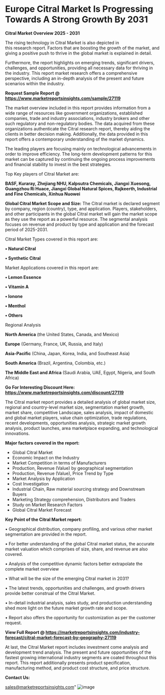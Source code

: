  # Europe Citral Market Is Progressing Towards A Strong Growth By 2031

<Strong> Citral Market Overview 2025 - 2031</strong>

The rising technology in Citral Market is also depicted in this research report. Factors that are boosting the growth of the market, and giving a positive push to thrive in the global market is explained in detail.

Furthermore, the report highlights on emerging trends, significant drivers, challenges, and opportunities, providing all necessary data for thriving in the industry. This report market research offers a comprehensive perspective, including an in-depth analysis of the present and future scenarios within the industry.

<strong>Request Sample Report @ <a href=https://www.marketreportsinsights.com/sample/27119>https://www.marketreportsinsights.com/sample/27119</a></strong>

The market overview included in this report provides information from a wide range of resources like government organizations, established companies, trade and industry associations, industry brokers and other such regulatory and non-regulatory bodies. The data acquired from these organizations authenticate the Citral research report, thereby aiding the clients in better decision making. Additionally, the data provided in this report offers a contemporary understanding of the market dynamics.

The leading players are focusing mainly on technological advancements in order to improve efficiency. The long-term development patterns for this market can be captured by continuing the ongoing process improvements and financial stability to invest in the best strategies.

Top Key players of Citral Market are:

<strong>BASF, Kuraray, Zhejiang NHU, Kalpsutra Chemicals, Jiangxi Xuesong, Guangzhou Ri Huace, Jiangxi Global Natural Spices, Rajkeerth, Industrial and Fine Chemicals, Xinhua Nuowei</strong>

<strong><b>Global Citral Market Scope and Size:</b></strong>
The Citral market is declared segment by company, region (country), type, and application. Players, stakeholders, and other participants in the global Citral market will gain the market scope as they use the report as a powerful resource. The segmental analysis focuses on revenue and product by type and application and the forecast period of 2025-2031.

Citral Market Types covered in this report are:

<strong>• Natural Citral

• Synthetic Citral</strong>

Market Applications covered in this report are:

<strong>• Lemon Essence

• Vitamin A

• Ionone

• Menthol

• Others</strong> 

Regional Analysis

<strong>North America</strong> (the United States, Canada, and Mexico)

<strong>Europe</strong> (Germany, France, UK, Russia, and Italy)

<strong>Asia-Pacific</strong> (China, Japan, Korea, India, and Southeast Asia)

<strong>South America</strong> (Brazil, Argentina, Colombia, etc.)

<strong>The Middle East and Africa</strong> (Saudi Arabia, UAE, Egypt, Nigeria, and South Africa)

<strong>Go For Interesting Discount Here: <a href=https://www.marketreportsinsights.com/discount/27119>https://www.marketreportsinsights.com/discount/27119</a></strong>

The Citral market report provides a detailed analysis of global market size, regional and country-level market size, segmentation market growth, market share, competitive Landscape, sales analysis, impact of domestic and global market players, value chain optimization, trade regulations, recent developments, opportunities analysis, strategic market growth analysis, product launches, area marketplace expanding, and technological innovations.

<strong><b>Major factors covered in the report:</b></strong>
<ul>
  <li>Global Citral Market </li>
  <li>Economic Impact on the Industry</li>
  <li>Market Competition in terms of Manufacturers</li>
  <li>Production, Revenue (Value) by geographical segmentation</li>
  <li>Production, Revenue (Value), Price Trend by Type</li>
  <li>Market Analysis by Application</li>
  <li>Cost Investigation</li>
  <li>Industrial Chain, Raw material sourcing strategy and Downstream Buyers</li>
  <li>Marketing Strategy comprehension, Distributors and Traders</li>
  <li>Study on Market Research Factors</li>
  <li>Global Citral Market Forecast</li>
</ul>

<strong><b>Key Point of the Citral Market report:</b></strong>

• Geographical distribution, company profiling, and various other market segmentation are provided in the report.

• For better understanding of the global Citral market status, the accurate market valuation which comprises of size, share, and revenue are also covered.

• Analysis of the competitive dynamic factors better extrapolate the complete market overview

• What will be the size of the emerging Citral market in 2031?

• The latest trends, opportunities and challenges, and growth drivers provide better construal of the Citral Market.

• In-detail industrial analysis, sales study, and production understanding shed more light on the future market growth rate and scope.

• Report also offers the opportunity for customization as per the customer request.

<strong><b>View Full Report @ <a href=https://marketreportsinsights.com/industry-forecast/citral-market-forecast-by-geography-27119>https://marketreportsinsights.com/industry-forecast/citral-market-forecast-by-geography-27119</a></b></strong>


At last, the Citral Market report includes investment come analysis and development trend analysis. The present and future opportunities of the fastest growing international industry segments are coated throughout this report. This report additionally presents product specification, manufacturing method, and product cost structure, and price structure.

<strong>Contact Us:</strong>

sales@marketreportsinsights.com"
![image](https://github.com/user-attachments/assets/478f263e-b809-40da-bb5e-5e9841275ada)
